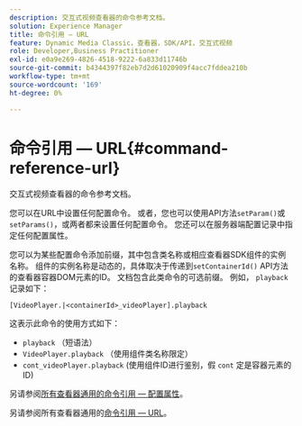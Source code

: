 ```yaml
---
description: 交互式视频查看器的命令参考文档。
solution: Experience Manager
title: 命令引用 — URL
feature: Dynamic Media Classic，查看器，SDK/API，交互式视频
role: Developer,Business Practitioner
exl-id: e0a9e269-4826-4518-9222-6a833d11746b
source-git-commit: b4344397f82eb7d2d61020909f4acc7fddea210b
workflow-type: tm+mt
source-wordcount: '169'
ht-degree: 0%

---
```


# 命令引用 — URL{#command-reference-url}

交互式视频查看器的命令参考文档。

您可以在URL中设置任何配置命令。 或者，您也可以使用API方法`setParam()`或`setParams()`，或两者都来设置任何配置命令。 您还可以在服务器端配置记录中指定任何配置属性。

您可以为某些配置命令添加前缀，其中包含类名称或相应查看器SDK组件的实例名称。 组件的实例名称是动态的，具体取决于传递到`setContainerId()` API方法的查看器容器DOM元素的ID。 文档包含此类命令的可选前缀。 例如， `playback`记录如下：

```
[VideoPlayer.|<containerId>_videoPlayer].playback
```

这表示此命令的使用方式如下：

* `playback` （短语法）
* `VideoPlayer.playback` （使用组件类名称限定）
* `cont_videoPlayer.playback` (使用组件ID进行鉴别，假 `cont` 定是容器元素的ID)

另请参阅[所有查看器通用的命令引用 — 配置属性](../../../r-html5-viewer-20-cmdref-configattrib/r-html5-viewer-20-cmdref-configattrib.md#concept-850e0f2c49b949deb7cfbfd330d329bd)。

另请参阅所有查看器通用的[命令引用 — URL](../../../c-html5-viewer-20-cmdref-url/c-html5-viewer-20-cmdref-url.md#concept-9b337f349b7b406b8c33c7ee96b3e226)。
